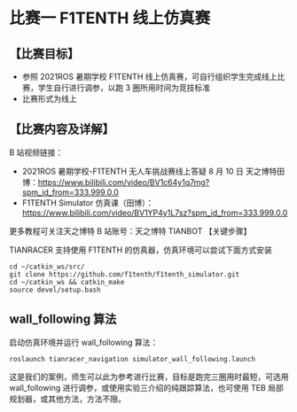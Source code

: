 # 比赛一 F1TENTH 线上仿真赛

## 【比赛目标】

- 参照 2021ROS 暑期学校 F1TENTH 线上仿真赛，可自行组织学生完成线上比赛，学生自行进行调参，以跑 3 圈所用时间为竞技标准
- 比赛形式为线上

## 【比赛内容及详解】

B 站视频链接：
- 2021ROS 暑期学校-F1TENTH 无人车挑战赛线上答疑 8 月 10 日 天之博特田博：https://www.bilibili.com/video/BV1c64y1q7mg?spm_id_from=333.999.0.0
- F1TENTH Simulator 仿真课（田博）：https://www.bilibili.com/video/BV1YP4y1L7sz?spm_id_from=333.999.0.0

更多教程可关注天之博特 B 站账号：天之博特 TIANBOT
【关键步骤】

TIANRACER 支持使用 F1TENTH 的仿真器，仿真环境可以尝试下面方式安装
```shell
cd ~/catkin_ws/src/
git clone https://github.com/f1tenth/f1tenth_simulator.git
cd ~/catkin_ws && catkin_make
source devel/setup.bash
```


## wall_following 算法
启动仿真环境并运行 wall_following 算法：
```shell
roslaunch tianracer_navigation simulator_wall_following.launch
```


这是我们的案例，师生可以此为参考进行比赛，目标是跑完三圈用时最短，可选用 wall_following 进行调参，或使用实验三介绍的纯跟踪算法，也可使用 TEB 局部规划器，或其他方法，方法不限。
